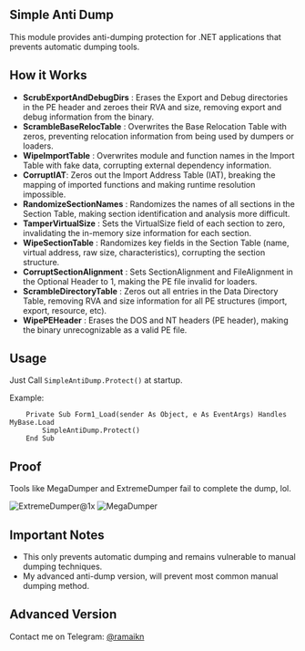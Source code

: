 ## Simple Anti Dump
This module provides anti-dumping protection for .NET applications that prevents automatic dumping tools.

## How it Works

- **ScrubExportAndDebugDirs** : Erases the Export and Debug directories in the PE header and zeroes their RVA and size, removing export and debug information from the binary.
- **ScrambleBaseRelocTable** : Overwrites the Base Relocation Table with zeros, preventing relocation information from being used by dumpers or loaders.
- **WipeImportTable** : Overwrites module and function names in the Import Table with fake data, corrupting external dependency information.
- **CorruptIAT**: Zeros out the Import Address Table (IAT), breaking the mapping of imported functions and making runtime resolution impossible.
- **RandomizeSectionNames** : Randomizes the names of all sections in the Section Table, making section identification and analysis more difficult.
- **TamperVirtualSize** : Sets the VirtualSize field of each section to zero, invalidating the in-memory size information for each section.
- **WipeSectionTable** : Randomizes key fields in the Section Table (name, virtual address, raw size, characteristics), corrupting the section structure.
- **CorruptSectionAlignment** : Sets SectionAlignment and FileAlignment in the Optional Header to 1, making the PE file invalid for loaders.
- **ScrambleDirectoryTable** : Zeros out all entries in the Data Directory Table, removing RVA and size information for all PE structures (import, export, resource, etc).
- **WipePEHeader** : Erases the DOS and NT headers (PE header), making the binary unrecognizable as a valid PE file.

## Usage
Just Call `SimpleAntiDump.Protect()` at startup.

Example:

```vb.net
    Private Sub Form1_Load(sender As Object, e As EventArgs) Handles MyBase.Load
        SimpleAntiDump.Protect()
    End Sub
```

## Proof
Tools like MegaDumper and ExtremeDumper fail to complete the dump, lol.

![ExtremeDumper@1x](https://github.com/user-attachments/assets/56948b3b-b8a7-4767-a94d-4e2725728b94) ![MegaDumper](https://github.com/user-attachments/assets/8fc016f3-e231-4189-a8d0-d3374f065056)

## Important Notes
- This only prevents automatic dumping and remains vulnerable to manual dumping techniques.
- My advanced anti-dump version, will prevent most common manual dumping method.

## Advanced Version
Contact me on Telegram: [@ramaikn](https://t.me/ramaikn)
